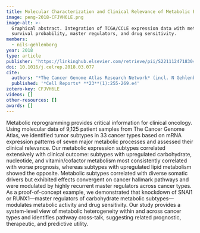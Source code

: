 ```yaml
---
title: Molecular Characterization and Clinical Relevance of Metabolic Expression Subtypes in Human Cancers
image: peng-2018-CFJVH6LE.png
image-alt: >-
  Graphical abstract. Integration of TCGA/CCLE expression data with metabolic pathways to analyze gene regulation,
  survival probability, master regulators, and drug sensitivity.
members:
  - nils-gehlenborg
year: 2018
type: article
publisher: 'https://linkinghub.elsevier.com/retrieve/pii/S2211124718304388'
doi: 10.1016/j.celrep.2018.03.077
cite:
  authors: "*The Cancer Genome Atlas Research Network* (incl. N Gehlenborg)"
  published: '*Cell Reports* **23**(1):255-269.e4'
zotero-key: CFJVH6LE
videos: []
other-resources: []
awards: []
---
```

Metabolic reprogramming provides critical information for clinical oncology.
Using molecular data of 9,125 patient samples from The Cancer Genome Atlas, we
identified tumor subtypes in 33 cancer types based on mRNA expression patterns
of seven major metabolic processes and assessed their clinical relevance. Our
metabolic expression subtypes correlated extensively with clinical outcome:
subtypes with upregulated carbohydrate, nucleotide, and vitamin/cofactor
metabolism most consistently correlated with worse prognosis, whereas subtypes
with upregulated lipid metabolism showed the opposite. Metabolic subtypes
correlated with diverse somatic drivers but exhibited effects convergent on
cancer hallmark pathways and were modulated by highly recurrent master
regulators across cancer types. As a proof-of-concept example, we demonstrated
that knockdown of SNAI1 or RUNX1—master regulators of carbohydrate metabolic
subtypes—modulates metabolic activity and drug sensitivity. Our study provides
a system-level view of metabolic heterogeneity within and across cancer types
and identifies pathway cross-talk, suggesting related prognostic, therapeutic,
and predictive utility.
